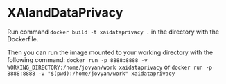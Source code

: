 # XAIandDataPrivacy

Run command `docker build -t xaidataprivacy .` in the directory with the Dockerfile.

Then you can run the image mounted to your working directory with the following command: `docker run -p 8888:8888 -v WORKING_DIRECTORY:/home/jovyan/work xaidataprivacy` or `docker run -p 8888:8888 -v "$(pwd):/home/jovyan/work" xaidataprivacy`